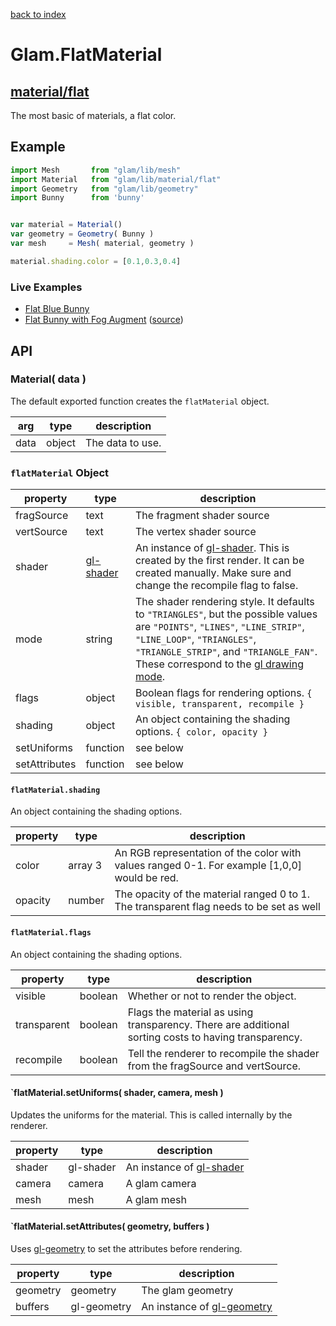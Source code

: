 [back to index](./)
# Glam.FlatMaterial
## [material/flat](https://github.com/glamjs/glam/tree/master/lib/material/flat)

The most basic of materials, a flat color.

## Example

```js
import Mesh       from "glam/lib/mesh"
import Material   from "glam/lib/material/flat"
import Geometry   from "glam/lib/geometry"
import Bunny      from 'bunny'


var material = Material()
var geometry = Geometry( Bunny )
var mesh     = Mesh( material, geometry )

material.shading.color = [0.1,0.3,0.4]
```

### Live Examples

* [Flat Blue Bunny](http://glamjs.github.io/glam/examples/02-fog/)
* [Flat Bunny with Fog Augment][example-fog] ([source][source-fog])

[example-hello-world]: http://glamjs.github.io/glam/examples/01-hello-world/
[source-hello-world]: https://github.com/glamjs/glam/blob/master/examples/01-hello-world/hello-world.js
[example-fog]: http://glamjs.github.io/glam/examples/02-fog/
[source-fog]: https://github.com/glamjs/glam/blob/master/examples/02-fog/fog.js

## API

### Material( data )

The default exported function creates the `flatMaterial` object. 

| arg  | type   | description |
| -----| ------ | ----------- |
| data | object | The data to use. |


### `flatMaterial` Object

| property      | type      | description |
| ------------- | --------- | ----------- |
| fragSource    | text      | The fragment shader source |
| vertSource    | text      | The vertex shader source |
| shader        | [gl-shader](https://github.com/stackgl/gl-shader) | An instance of [gl-shader](https://github.com/stackgl/gl-shader). This is created by the first render. It can be created manually. Make sure and change the recompile flag to false. |
| mode          | string    | The shader rendering style. It defaults to `"TRIANGLES"`, but the possible values are `"POINTS"`, `"LINES"`, `"LINE_STRIP"`, `"LINE_LOOP"`, `"TRIANGLES"`, `"TRIANGLE_STRIP"`, and `"TRIANGLE_FAN"`. These correspond to the [gl drawing mode](https://msdn.microsoft.com/en-us/library/dn302395(v=vs.85).aspx). |
| flags         | object    | Boolean flags for rendering options. `{ visible, transparent, recompile }` |
| shading       | object    | An object containing the shading options. `{ color, opacity }` |
| setUniforms   | function  | see below |
| setAttributes | function  | see below |

#### `flatMaterial.shading`

An object containing the shading options.

| property | type      | description |
| -------- | --------- | ----------- |
| color    | array 3   | An RGB representation of the color with values ranged 0-1. For example [1,0,0] would be red. |
| opacity  | number    | The opacity of the material ranged 0 to 1. The transparent flag needs to be set as well |

#### `flatMaterial.flags`

An object containing the shading options.

| property    | type    | description |
| ----------- | ------- | ----------- |
| visible     | boolean | Whether or not to render the object. |
| transparent | boolean | Flags the material as using transparency. There are additional sorting costs to having transparency. |
| recompile   | boolean | Tell the renderer to recompile the shader from the fragSource and vertSource. |

#### `flatMaterial.setUniforms( shader, camera, mesh )

Updates the uniforms for the material. This is called internally by the renderer.

| property | type      | description |
| -------- | --------- | ----------- |
| shader   | gl-shader | An instance of [gl-shader](https://github.com/stackgl/gl-shader) |
| camera   | camera    | A glam camera |
| mesh     | mesh      | A glam mesh   |

#### `flatMaterial.setAttributes( geometry, buffers )

Uses [gl-geometry](https://github.com/hughsk/gl-geometry) to set the attributes before rendering.

| property | type        | description |
| -------- | ----------- | ----------- |
| geometry | geometry    | The glam geometry |
| buffers  | gl-geometry | An instance of [gl-geometry](https://github.com/hughsk/gl-geometry) |
